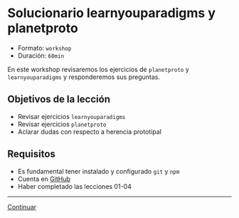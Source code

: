 # Solucionario learnyouparadigms y planetproto

* Formato: `workshop`
* Duración: `60min`

En este workshop revisaremos los ejercicios de `planetproto` y
`learnyouparadigms` y responderemos sus preguntas.

## Objetivos de la lección

* Revisar ejercicios `learnyouparadigms`
* Revisar ejercicios `planetproto`
* Aclarar dudas con respecto a herencia prototipal

## Requisitos

* Es fundamental tener instalado y configurado `git` y `npm`
* Cuenta en [GitHub](https://github.com/)
* Haber completado las lecciones 01-04

***

[Continuar](../06-game-oop/01-hacking.md)

